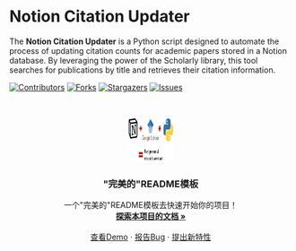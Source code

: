 # Notion Citation Updater

The **Notion Citation Updater** is a Python script designed to automate the process of updating citation counts for academic papers stored in a Notion database. By leveraging the power of the Scholarly library, this tool searches for publications by title and retrieves their citation information.

<!-- PROJECT SHIELDS -->

[![Contributors][contributors-shield]][contributors-url]
[![Forks][forks-shield]][forks-url]
[![Stargazers][stars-shield]][stars-url]
[![Issues][issues-shield]][issues-url]


<!-- PROJECT LOGO -->
<br />

<p align="center">
  <a href="https://github.com/shaojintian/Best_README_template/">
    <img src="images/logo.png" alt="Logo" width="80" height="80">
  </a>

  <h3 align="center">"完美的"README模板</h3>
  <p align="center">
    一个"完美的"README模板去快速开始你的项目！
    <br />
    <a href="https://github.com/shaojintian/Best_README_template"><strong>探索本项目的文档 »</strong></a>
    <br />
    <br />
    <a href="https://github.com/shaojintian/Best_README_template">查看Demo</a>
    ·
    <a href="https://github.com/shaojintian/Best_README_template/issues">报告Bug</a>
    ·
    <a href="https://github.com/shaojintian/Best_README_template/issues">提出新特性</a>
  </p>

</p>

<!-- links -->
[your-project-path]:Vincia-Jun/Notion-Citation-Updater
[contributors-shield]: https://img.shields.io/github/contributors/Vincia-Jun/Notion-Citation-Updater.svg?style=flat-square
[contributors-url]: https://github.com/Vincia-Jun/Notion-Citation-Updater/graphs/contributors
[forks-shield]: https://img.shields.io/github/forks/Vincia-Jun/Notion-Citation-Updater.svg?style=flat-square
[forks-url]: https://github.com/Vincia-Jun/Notion-Citation-Updater/network/members
[stars-shield]: https://img.shields.io/github/stars/Vincia-Jun/Notion-Citation-Updater.svg?style=flat-square
[stars-url]: https://github.com/Vincia-Jun/Notion-Citation-Updater/stargazers
[issues-shield]: https://img.shields.io/github/issues/Vincia-Jun/Notion-Citation-Updater.svg?style=flat-square
[issues-url]: https://img.shields.io/github/issues/Vincia-Jun/Notion-Citation-Updater.svg
